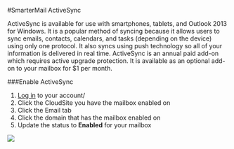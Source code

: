 #SmarterMail ActiveSync

 ActiveSync is available for use with smartphones, tablets, and Outlook 2013 for Windows. It is a popular method of syncing because it allows users to sync emails, contacts, calendars, and tasks (depending on the device) using only one protocol. It also syncs using push technology so all of your information is delivered in real time. ActiveSync is an annual paid add-on which requires active upgrade protection. It is available as an optional add-on to your mailbox for $1 per month.

###Enable ActiveSync
1. [Log in](https://my.gearhost.com) to your account/
2. Click the CloudSite you have the mailbox enabled on
3. Click the Email tab
4. Click the domain that has the mailbox enabled on
5. Update the status to **Enabled** for your mailbox

![](https://raw.githubusercontent.com/GearHost/docs/master/Images/activesync.png)